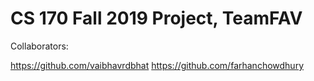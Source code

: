 # CS 170 Fall 2019 Project, TeamFAV

Collaborators:

https://github.com/vaibhavrdbhat
https://github.com/farhanchowdhury
